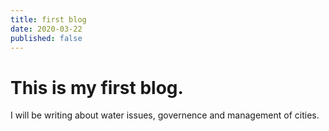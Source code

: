 ```yaml
---
title: first blog
date: 2020-03-22
published: false
---
```


# This is my first blog.

I will be writing about water issues, governence and management of cities.

